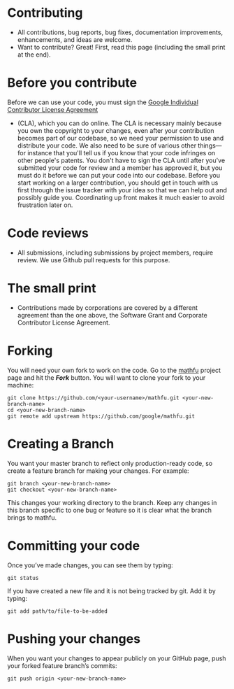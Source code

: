 Contributing    
============
- All contributions, bug reports, bug fixes, documentation improvements, enhancements, and ideas are welcome.
- Want to contribute? Great! First, read this page (including the small print at
the end).

# Before you contribute
Before we can use your code, you must sign the
[Google Individual Contributor License Agreement](https://developers.google.com/open-source/cla/individual?csw=1)
- (CLA), which you can do online. The CLA is necessary mainly because you own the copyright to your changes, even after your contribution becomes part of our codebase, so we need your permission to use and distribute your code. We also need to be sure of various other things—for instance that you'll tell us if you know that your code infringes on other people's patents. You don't have to sign the CLA until after you've submitted your code for review and a member has approved it, but you must do it before we can put your code into our codebase. Before you start working on a larger contribution, you should get in touch with us first through the issue tracker with your idea so that we can help out and possibly guide you. Coordinating up front makes it much easier to avoid frustration later on.

# Code reviews
- All submissions, including submissions by project members, require review. We use Github pull requests for this purpose.

# The small print
- Contributions made by corporations are covered by a different agreement than the one above, the Software Grant and Corporate Contributor License Agreement.

# Forking
You will need your own fork to work on the code. Go to the [mathfu](https://github.com/google/mathfu) project page and hit the ***Fork*** button. You will want to clone your fork to your machine:
```
git clone https://github.com/<your-username>/mathfu.git <your-new-branch-name>
cd <your-new-branch-name>
git remote add upstream https://github.com/google/mathfu.git
```

# Creating a Branch
You want your master branch to reflect only production-ready code, so create a feature branch for making your changes. For example:
```
git branch <your-new-branch-name>
git checkout <your-new-branch-name>
```
This changes your working directory to the <your-new-branch-name> branch. Keep any changes in this branch specific to one bug or feature so it is clear what the branch brings to mathfu.

# Committing your code
Once you’ve made changes, you can see them by typing:
```
git status
```
If you have created a new file and it is not being tracked by git. Add it by typing:
```
git add path/to/file-to-be-added
```

# Pushing your changes
When you want your changes to appear publicly on your GitHub page, push your forked feature branch’s commits:
```
git push origin <your-new-branch-name>
```